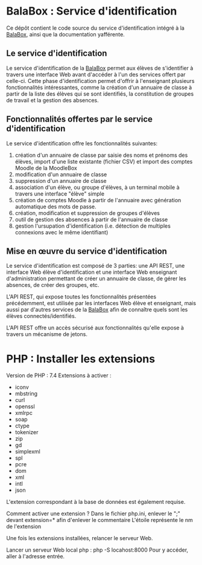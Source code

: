# BalaBox : Service d'identification

Ce dépôt contient le code source du service d'identification intégré à
la [BalaBox], ainsi que la documentation yafférente.

## Le service d'identification

Le service d'identification de la [BalaBox] permet aux élèves de
s'identifier à travers une interface Web avant d'accéder à l'un des
services offert par celle-ci. Cette phase d'identification permet
d'offrir à l'enseignant plusieurs fonctionnalités intéressantes, comme
la création d'un annuaire de classe à partir de la liste des élèves
qui se sont identifiés, la constitution de groupes de travail et la
gestion des absences.

## Fonctionnalités offertes par le service d'identification

Le service d'identification offre les fonctionnalités suivantes:

1. création d'un annuaire de classe par saisie des noms et prénoms des élèves, import d'une liste existante (fichier CSV) et import des comptes Moodle de la MoodleBox
1. modification d'un annuaire de classe
1. suppression d'un annuaire de classe
1. association d'un élève, ou groupe d'élèves, à un terminal mobile à travers une interface "élève" simple
1. création de comptes Moodle à partir de l'annuaire avec génération automatique des mots de passe.
1. création, modification et suppression de groupes d'élèves
1. outil de gestion des absences à partir de l'annuaire de classe
1. gestion l'ursupation d'identification (i.e. détection de multiples connexions avec le même identifiant)

## Mise en œuvre du service d'identification

Le service d'identification est composé de 3 parties: une API REST,
une interface Web élève d'identification et une interface Web
enseignant d'administration permettant de créer un annuaire de classe,
de gérer les absences, de créer des groupes, etc.

L'API REST, qui expose toutes les fonctionnalités présentées
précédemment, est utilisée par les interfaces Web élève et enseignant,
mais aussi par d'autres services de la [BalaBox] afin de connaître
quels sont les élèves connectés/identifiés.

L'API REST offre un accès sécurisé aux fonctionnalités qu'elle expose
à travers un mécanisme de jetons.

[balabox]: https://balabox.gitlab.io/balabox/
[moodlebox]: https://moodlebox.net


# PHP : Installer les extensions 
Version de PHP : 7.4
Extensions à activer : 
- iconv
- mbstring
- curl
- openssl
- xmlrpc
- soap 
- ctype
- tokenizer
- zip
- gd
- simplexml
- spl
- pcre
- dom
- xml
- intl
- json

L'extension correspondant à la base de données est également requise.


Comment activer une extension ?
Dans le fichier php.ini, enlever le ";" devant extension=* afin d'enlever le commentaire
L'étoile représente le nm de l'extension

Une fois les extensions installées, relancer le serveur Web.

Lancer un serveur Web local php : php -S locahost:8000
Pour y accéder, aller à l'adresse entrée.